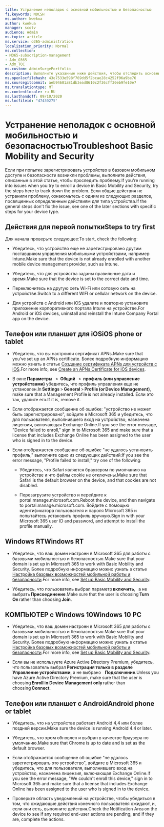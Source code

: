 ```yaml
---
title: Устранение неполадок с основной мобильностью и безопасностью
f1.keywords: NOCSH
ms.author: kwekua
author: kwekua
manager: scotv
audience: Admin
ms.topic: article
ms.service: o365-administration
localization_priority: Normal
ms.collection:
- M365-subscription-management
- Adm_O365
- Adm_TOC
ms.custom: AdminSurgePortfolio
description: Выполните указанные ниже действия, чтобы отследить основные проблемы с мобильностью и безопасностью
ms.openlocfilehash: 43e7533e598f769dd5f2bcae28c4252f96a9be76
ms.sourcegitcommit: aeb94601a81db3ead8610c2f36cff30eb9fe10e7
ms.translationtype: MT
ms.contentlocale: ru-RU
ms.lasthandoff: 09/10/2020
ms.locfileid: "47430275"
---
```

# <a name="troubleshoot-basic-mobility-and-security"></a><span data-ttu-id="dfbac-103">Устранение неполадок с основной мобильностью и безопасностью</span><span class="sxs-lookup"><span data-stu-id="dfbac-103">Troubleshoot Basic Mobility and Security</span></span>

<span data-ttu-id="dfbac-104">Если при попытке зарегистрировать устройство в базовом мобильном доступе и безопасности возникли проблемы, выполните действия, описанные в этой статье, чтобы проследить проблему.</span><span class="sxs-lookup"><span data-stu-id="dfbac-104">If you're running into issues when you try to enroll a device in Basic Mobility and Security, try the steps here to track down the problem.</span></span> <span data-ttu-id="dfbac-105">Если общие действия не устранили проблему, ознакомьтесь с одним из следующих разделов, посвященных определенным действиям для типа устройства.</span><span class="sxs-lookup"><span data-stu-id="dfbac-105">If the general steps don't fix the issue, see one of the later sections with specific steps for your device type.</span></span>

## <a name="steps-to-try-first"></a><span data-ttu-id="dfbac-106">Действия для первой попытки</span><span class="sxs-lookup"><span data-stu-id="dfbac-106">Steps to try first</span></span>

<span data-ttu-id="dfbac-107">Для начала проверьте следующее:</span><span class="sxs-lookup"><span data-stu-id="dfbac-107">To start, check the following:</span></span>

- <span data-ttu-id="dfbac-108">Убедитесь, что устройство еще не зарегистрировано другим поставщиком управления мобильными устройствами, например Intune.</span><span class="sxs-lookup"><span data-stu-id="dfbac-108">Make sure that the device is not already enrolled with another mobile device management provider, such as Intune.</span></span>
    
- <span data-ttu-id="dfbac-109">Убедитесь, что для устройства заданы правильные дата и время.</span><span class="sxs-lookup"><span data-stu-id="dfbac-109">Make sure that the device is set to the correct date and time.</span></span>
    
- <span data-ttu-id="dfbac-110">Переключитесь на другую сеть Wi-Fi или сотовую сеть на устройстве.</span><span class="sxs-lookup"><span data-stu-id="dfbac-110">Switch to a different WIFI or cellular network on the device.</span></span>
    
- <span data-ttu-id="dfbac-111">Для устройств с Android или iOS удалите и повторно установите приложение корпоративного портала Intune на устройстве.</span><span class="sxs-lookup"><span data-stu-id="dfbac-111">For Android or iOS devices, uninstall and reinstall the Intune Company Portal app on the device.</span></span> 

## <a name="ios-phone-or-tablet"></a><span data-ttu-id="dfbac-112">Телефон или планшет для iOS</span><span class="sxs-lookup"><span data-stu-id="dfbac-112">iOS phone or tablet</span></span>

- <span data-ttu-id="dfbac-113">Убедитесь, что вы настроили сертификат APNs.</span><span class="sxs-lookup"><span data-stu-id="dfbac-113">Make sure that you've set up an APNs certificate.</span></span> <span data-ttu-id="dfbac-114">Более подробную информацию можно узнать в статье [Создание сертификата APNs для устройств с iOS](create-an-apns-certificate-for-ios-devices.md).</span><span class="sxs-lookup"><span data-stu-id="dfbac-114">For more info, see [Create an APNs Certificate for iOS devices](create-an-apns-certificate-for-ios-devices.md).</span></span>
    
- <span data-ttu-id="dfbac-115">В окне **Параметры**   >  **Общий**   >  **профиль (или управление устройствами)** убедитесь, что профиль управления еще не установлен.</span><span class="sxs-lookup"><span data-stu-id="dfbac-115">In **Settings** > **General** > **Profile (or Device Management)**, make sure that a Management Profile is not already installed.</span></span> <span data-ttu-id="dfbac-116">Если это так, удалите его.</span><span class="sxs-lookup"><span data-stu-id="dfbac-116">If it is, remove it.</span></span>
    
- <span data-ttu-id="dfbac-117">Если отображается сообщение об ошибке: "устройство не может быть зарегистрировано", войдите в Microsoft 365 и убедитесь, что для пользователя, выполнившего вход на устройство, назначена лицензия, включающая Exchange Online.</span><span class="sxs-lookup"><span data-stu-id="dfbac-117">If you see the error message, "Device failed to enroll," sign in to Microsoft 365 and make sure that a license that includes Exchange Online has been assigned to the user who is signed in to the device.</span></span>
    
- <span data-ttu-id="dfbac-118">Если отображается сообщение об ошибке "не удалось установить профиль," выполните одно из следующих действий:</span><span class="sxs-lookup"><span data-stu-id="dfbac-118">If you see the error message, "Profile failed to install," try one of the following:</span></span>
    
    - <span data-ttu-id="dfbac-119">Убедитесь, что Safari является браузером по умолчанию на устройстве и что файлы cookie не отключены.</span><span class="sxs-lookup"><span data-stu-id="dfbac-119">Make sure that Safari is the default browser on the device, and that cookies are not disabled.</span></span>
    
    - <span data-ttu-id="dfbac-120">Перезагрузите устройство и перейдите к portal.manage.microsoft.com.</span><span class="sxs-lookup"><span data-stu-id="dfbac-120">Reboot the device, and then navigate to portal.manage.microsoft.com.</span></span> <span data-ttu-id="dfbac-121">Войдите с помощью идентификатора пользователя и пароля Microsoft 365 и попытайтесь установить профиль вручную.</span><span class="sxs-lookup"><span data-stu-id="dfbac-121">Sign in with your Microsoft 365 user ID and password, and attempt to install the profile manually.</span></span>    

## <a name="windows-rt"></a><span data-ttu-id="dfbac-122">Windows RT</span><span class="sxs-lookup"><span data-stu-id="dfbac-122">Windows RT</span></span>

- <span data-ttu-id="dfbac-123">Убедитесь, что ваш домен настроен в Microsoft 365 для работы с базовыми мобильностью и безопасностью.</span><span class="sxs-lookup"><span data-stu-id="dfbac-123">Make sure that your domain is set up in Microsoft 365 to work with Basic Mobility and Security.</span></span> <span data-ttu-id="dfbac-124">Более подробную информацию можно узнать в статье [Настройка базовых возможностей мобильной работы и безопасности](set-up.md).</span><span class="sxs-lookup"><span data-stu-id="dfbac-124">For more info, see [Set up Basic Mobility and Security](set-up.md).</span></span>
    
- <span data-ttu-id="dfbac-125">Убедитесь, что пользователь выбрал параметр **включить**,   а не выбрать **Присоединение**.</span><span class="sxs-lookup"><span data-stu-id="dfbac-125">Make sure that the user is choosing **Turn On** rather than choosing **Join**.</span></span>    

## <a name="windows-10-pc"></a><span data-ttu-id="dfbac-126">КОМПЬЮТЕР с Windows 10</span><span class="sxs-lookup"><span data-stu-id="dfbac-126">Windows 10 PC</span></span>

- <span data-ttu-id="dfbac-127">Убедитесь, что ваш домен настроен в Microsoft 365 для работы с базовыми мобильностью и безопасностью.</span><span class="sxs-lookup"><span data-stu-id="dfbac-127">Make sure that your domain is set up in Microsoft 365 to work with Basic Mobility and Security.</span></span> <span data-ttu-id="dfbac-128">Более подробную информацию можно узнать в статье [Настройка базовых возможностей мобильной работы и безопасности](set-up.md).</span><span class="sxs-lookup"><span data-stu-id="dfbac-128">For more info, see [Set up Basic Mobility and Security](set-up.md).</span></span>
    
- <span data-ttu-id="dfbac-129">Если вы не используете Azure Active Directory Premium, убедитесь, что пользователь выбрал **Регистрация только в разделе Управление устройствами**, а не выбрано    **Подключение**.</span><span class="sxs-lookup"><span data-stu-id="dfbac-129">Unless you have Azure Active Directory Premium, make sure that the user is choosing **Enroll in Device Management only** rather than choosing **Connect**.</span></span>

## <a name="android-phone-or-tablet"></a><span data-ttu-id="dfbac-130">Телефон или планшет с Android</span><span class="sxs-lookup"><span data-stu-id="dfbac-130">Android phone or tablet</span></span>

- <span data-ttu-id="dfbac-131">Убедитесь, что на устройстве работает Android 4,4 или более поздней версии.</span><span class="sxs-lookup"><span data-stu-id="dfbac-131">Make sure the device is running Android 4.4 or later.</span></span>
    
- <span data-ttu-id="dfbac-132">Убедитесь, что хром обновлен и выбран в качестве браузера по умолчанию.</span><span class="sxs-lookup"><span data-stu-id="dfbac-132">Make sure that Chrome is up to date and is set as the default browser.</span></span>
    
- <span data-ttu-id="dfbac-133">Если отображается сообщение об ошибке "не удалось зарегистрировать это устройство", войдите в Microsoft 365 и убедитесь, что для пользователя, выполнившего вход на устройство, назначена лицензия, включающая Exchange Online.</span><span class="sxs-lookup"><span data-stu-id="dfbac-133">If you see the error message, "We couldn't enroll this device," sign in to Microsoft 365 and make sure that a license that includes Exchange Online has been assigned to the user who is signed in to the device.</span></span>
    
- <span data-ttu-id="dfbac-134">Проверьте область уведомлений на устройстве, чтобы убедиться в том, что ожидающие действия конечного пользователя ожидают, и, если они есть, выполните действия.</span><span class="sxs-lookup"><span data-stu-id="dfbac-134">Check the Notification Area on the device to see if any required end-user actions are pending, and if they are, complete the actions.</span></span>